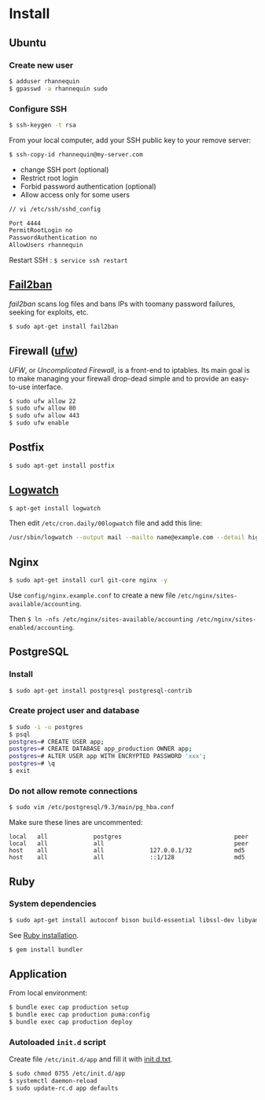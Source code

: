 # Install

## Ubuntu

### Create new user

```sh
$ adduser rhannequin
$ gpasswd -a rhannequin sudo
```

### Configure SSH

```sh
$ ssh-keygen -t rsa
```

From your local computer, add your SSH public key to your remove server:

```sh
$ ssh-copy-id rhannequin@my-server.com
```

* change SSH port (optional)
* Restrict root login
* Forbid password authentication (optional)
* Allow access only for some users

```sh
// vi /etc/ssh/sshd_config

Port 4444
PermitRootLogin no
PasswordAuthentication no
AllowUsers rhannequin
```

Restart SSH : `$ service ssh restart`


## [Fail2ban](http://doc.ubuntu-fr.org/fail2ban)

*fail2ban* scans log files and bans IPs with toomany password failures, seeking for exploits, etc.

```sh
$ sudo apt-get install fail2ban
```


## Firewall ([ufw](http://doc.ubuntu-fr.org/ufw))

*UFW*, or *Uncomplicated Firewall*, is a front-end to iptables. Its main goal is to make managing your firewall drop-dead simple and to provide an easy-to-use interface.

```sh
$ sudo ufw allow 22
$ sudo ufw allow 80
$ sudo ufw allow 443
$ sudo ufw enable
```


## Postfix

```sh
$ sudo apt-get install postfix
```


## [Logwatch](http://doc.ubuntu-fr.org/logwatch)

```sh
$ apt-get install logwatch
```

Then edit `/etc/cron.daily/00logwatch` file and add this line:

```sh
/usr/sbin/logwatch --output mail --mailto name@example.com --detail high
```


## Nginx

```sh
$ sudo apt-get install curl git-core nginx -y
```

Use `config/nginx.example.conf` to create a new file `/etc/nginx/sites-available/accounting`.

Then `$ ln -nfs /etc/nginx/sites-available/accounting /etc/nginx/sites-enabled/accounting`.


## PostgreSQL

### Install

```sh
$ sudo apt-get install postgresql postgresql-contrib
```

### Create project user and database

```sh
$ sudo -i -u postgres
$ psql
postgres=# CREATE USER app;
postgres=# CREATE DATABASE app_production OWNER app;
postgres=# ALTER USER app WITH ENCRYPTED PASSWORD 'xxx';
postgres=# \q
$ exit
```

### Do not allow remote connections

```sh
$ sudo vim /etc/postgresql/9.3/main/pg_hba.conf
```

Make sure these lines are uncommented:

```
local   all             postgres                                peer
local   all             all                                     peer
host    all             all             127.0.0.1/32            md5
host    all             all             ::1/128                 md5
```


## Ruby

### System dependencies

```sh
$ sudo apt-get install autoconf bison build-essential libssl-dev libyaml-dev libreadline6-dev zlib1g-dev libncurses5-dev libffi-dev libgdbm3 libgdbm-dev g++ libsqlite3-dev libpq-dev
```

See [Ruby installation](https://github.com/rhannequin/upgrade-ubuntu#ruby).

```sh
$ gem install bundler
```


## Application

From local environment:

```sh
$ bundle exec cap production setup
$ bundle exec cap production puma:config
$ bundle exec cap production deploy
```

### Autoloaded `init.d` script

Create file `/etc/init.d/app` and fill it with [init.d.txt](https://github.com/rhannequin/funky-starter/blob/master/init.d.txt).

```bash
$ sudo chmod 0755 /etc/init.d/app
$ systemctl daemon-reload
$ sudo update-rc.d app defaults
```
